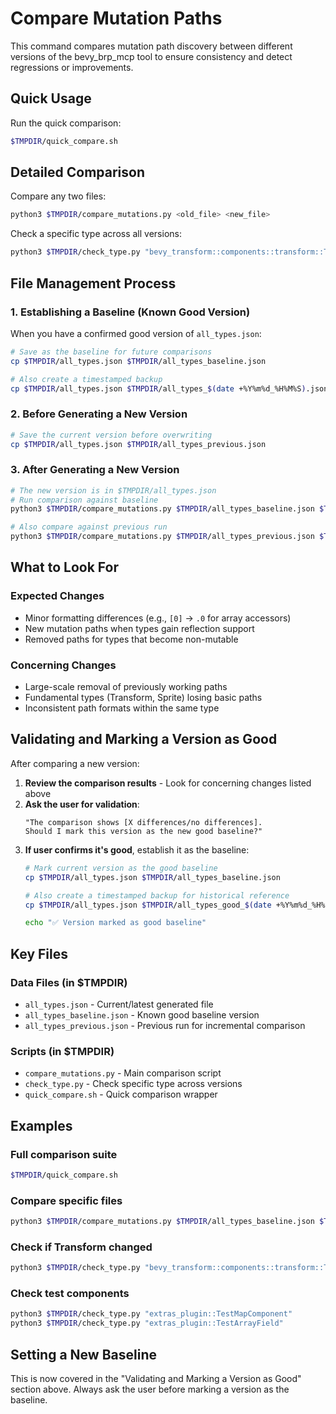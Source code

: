 # Compare Mutation Paths

This command compares mutation path discovery between different versions of the bevy_brp_mcp tool to ensure consistency and detect regressions or improvements.

## Quick Usage

Run the quick comparison:
```bash
$TMPDIR/quick_compare.sh
```

## Detailed Comparison

Compare any two files:
```bash
python3 $TMPDIR/compare_mutations.py <old_file> <new_file>
```

Check a specific type across all versions:
```bash
python3 $TMPDIR/check_type.py "bevy_transform::components::transform::Transform"
```

## File Management Process

### 1. Establishing a Baseline (Known Good Version)
When you have a confirmed good version of `all_types.json`:
```bash
# Save as the baseline for future comparisons
cp $TMPDIR/all_types.json $TMPDIR/all_types_baseline.json

# Also create a timestamped backup
cp $TMPDIR/all_types.json $TMPDIR/all_types_$(date +%Y%m%d_%H%M%S).json
```

### 2. Before Generating a New Version
```bash
# Save the current version before overwriting
cp $TMPDIR/all_types.json $TMPDIR/all_types_previous.json
```

### 3. After Generating a New Version
```bash
# The new version is in $TMPDIR/all_types.json
# Run comparison against baseline
python3 $TMPDIR/compare_mutations.py $TMPDIR/all_types_baseline.json $TMPDIR/all_types.json

# Also compare against previous run
python3 $TMPDIR/compare_mutations.py $TMPDIR/all_types_previous.json $TMPDIR/all_types.json
```

## What to Look For

### Expected Changes
- Minor formatting differences (e.g., `[0]` → `.0` for array accessors)
- New mutation paths when types gain reflection support
- Removed paths for types that become non-mutable

### Concerning Changes  
- Large-scale removal of previously working paths
- Fundamental types (Transform, Sprite) losing basic paths
- Inconsistent path formats within the same type

## Validating and Marking a Version as Good

After comparing a new version:

1. **Review the comparison results** - Look for concerning changes listed above
2. **Ask the user for validation**:
   ```
   "The comparison shows [X differences/no differences]. 
   Should I mark this version as the new good baseline?"
   ```
3. **If user confirms it's good**, establish it as the baseline:
   ```bash
   # Mark current version as the good baseline
   cp $TMPDIR/all_types.json $TMPDIR/all_types_baseline.json
   
   # Also create a timestamped backup for historical reference
   cp $TMPDIR/all_types.json $TMPDIR/all_types_good_$(date +%Y%m%d_%H%M%S).json
   
   echo "✅ Version marked as good baseline"
   ```

## Key Files

### Data Files (in $TMPDIR)
- `all_types.json` - Current/latest generated file
- `all_types_baseline.json` - Known good baseline version
- `all_types_previous.json` - Previous run for incremental comparison

### Scripts (in $TMPDIR)
- `compare_mutations.py` - Main comparison script
- `check_type.py` - Check specific type across versions
- `quick_compare.sh` - Quick comparison wrapper

## Examples

### Full comparison suite
```bash
$TMPDIR/quick_compare.sh
```

### Compare specific files
```bash
python3 $TMPDIR/compare_mutations.py $TMPDIR/all_types_baseline.json $TMPDIR/all_types.json
```

### Check if Transform changed
```bash
python3 $TMPDIR/check_type.py "bevy_transform::components::transform::Transform"
```

### Check test components
```bash
python3 $TMPDIR/check_type.py "extras_plugin::TestMapComponent"
python3 $TMPDIR/check_type.py "extras_plugin::TestArrayField"
```

## Setting a New Baseline

This is now covered in the "Validating and Marking a Version as Good" section above.
Always ask the user before marking a version as the baseline.